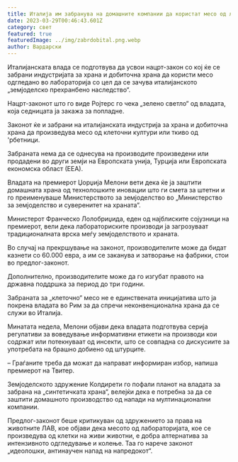 ```yaml
---
title: Италија им забранува на домашните компании да користат месо од лаборатории
date: 2023-03-29T00:46:43.601Z
category: свет
featured: true
featuredImage: ../img/zabrdobital.png.webp
author: Вардарски
---
```


Италијанската влада се подготвува да усвои нацрт-закон со кој ќе се забрани индустријата за храна и добиточна храна да користи месо одгледано во лабораторија со цел да се зачува италијанското „земјоделско прехранбено наследство“.

Нацрт-законот што го виде Ројтерс го чека „зелено светло“ од владата, која седницата ја закажа за попладне.

Законот ќе и забрани на италијанската индустрија за храна и добиточна храна да произведува месо од клеточни култури или ткиво од 'рбетници.

Забраната нема да се однесува на производите произведени или продадени во други земји на Европската унија, Турција или Европската економска област (ЕЕА).

Владата на премиерот Џорџија Мелони вети дека ќе ја заштити домашната храна од технолошките иновации што ги смета за штетни и го преименуваше Министерството за земјоделство во „Министерство за земјоделство и суверенитет на храната“.

Министерот Франческо Лолобриџида, еден од најблиските сојузници на премиерот, вели дека лабораториските производи ја загрозуваат традиционалната врска меѓу земјоделството и храната.

Во случај на прекршување на законот, производителите може да бидат казнети со 60.000 евра, а им се заканува и затворање на фабрики, стои во предлог-законот.

Дополнително, производителите може да го изгубат правото на државна поддршка за период до три години.

Забраната за „клеточно“ месо не е единствената иницијатива што ја покрена владата во Рим за да спречи неконвенционална храна да се служи во Италија.

Минатата недела, Мелони објави дека владата подготвува серија регулативи за воведување информативни етикети на производи кои содржат или потекнуваат од инсекти, што се совпадна со дискусиите за употребата на брашно добиено од штурците.

– Граѓаните треба да можат да направат информиран избор, напиша премиерот на Твитер.

Земјоделското здружение Колдирети го пофали планот на владата за забрана на „синтетичката храна“, велејќи дека е потребна за да се заштити домашното производство од напади на мултинационални компании.

Предлог-законот беше критикуван од здружението за права на животните ЛАВ, кое објави дека месото од лабораторијата, кое се произведува од клетки на живи животни, е добра алтернатива за интензивното одгледување и колење. Таа го нарече законот „идеолошки, антинаучен напад на напредокот“.
